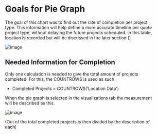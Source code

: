 # Goals for Pie Graph 
The goal of this chart was to find out the rate of completion per project type. This information will help define a more accurate timeline per quote project type, without delaying the future projects scheduled.
In this table, location is recorded but will be discussed in the later section ()

![image](https://github.com/panchoprograms/Business-Data-modeling/assets/147740662/30614092-56b2-45cf-ba96-1d58072097db)

## Needed Information for Completion 
Only one calculation is needed to give the total amount of projects completed. 
For this, the COUNTROWS is used as such 
  * Completed Projects = COUNTROWS('Location Data')

When the pie graph is selected in the visualizations tab the measurement will be described as this. 

![image](https://github.com/panchoprograms/Business-Data-modeling/assets/147740662/ecf9a87c-b9db-48d6-a726-fa8bf4a3200b)

(Out of the total completed projects is then divided by the description of each)
